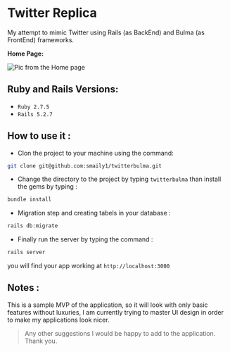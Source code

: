 # Twitter Replica
My attempt to mimic Twitter using Rails (as BackEnd) and Bulma (as FrontEnd) frameworks.



**Home Page:**

![Pic from the Home page](https://i.suar.me/ZQPnM/l)




## Ruby and Rails Versions:
- `Ruby 2.7.5`
- `Rails 5.2.7`
## How to use it  :

- Clon the project to your machine using the command:
````bash
git clone git@github.com:smaily1/twitterbulma.git
````
- Change the directory to the project by typing `twitterbulma` than install the gems by typing :
````bash
bundle install
````
- Migration step and creating tabels in your database :
````bash
rails db:migrate
````

- Finally run the server by typing the command :
````bash
rails server 
````
you will find your app working at `http://localhost:3000`

## Notes :
This is a sample MVP of the application, so it will look with only basic features without luxuries, I am currently trying to master UI design in order to make my applications look nicer.
> Any other suggestions I would be happy to add to the application. Thank you.
